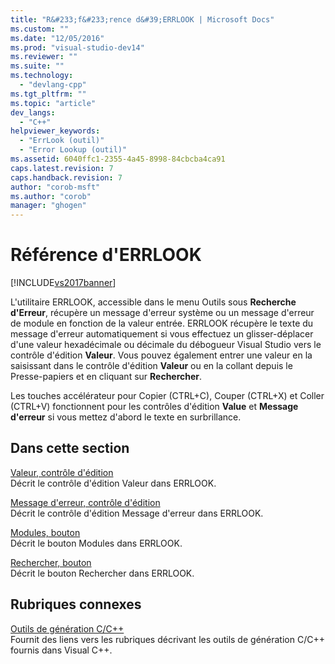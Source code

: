 ```yaml
---
title: "R&#233;f&#233;rence d&#39;ERRLOOK | Microsoft Docs"
ms.custom: ""
ms.date: "12/05/2016"
ms.prod: "visual-studio-dev14"
ms.reviewer: ""
ms.suite: ""
ms.technology: 
  - "devlang-cpp"
ms.tgt_pltfrm: ""
ms.topic: "article"
dev_langs: 
  - "C++"
helpviewer_keywords: 
  - "ErrLook (outil)"
  - "Error Lookup (outil)"
ms.assetid: 6040ffc1-2355-4a45-8998-84cbcba4ca91
caps.latest.revision: 7
caps.handback.revision: 7
author: "corob-msft"
ms.author: "corob"
manager: "ghogen"
---
```

# R&#233;f&#233;rence d&#39;ERRLOOK
[!INCLUDE[vs2017banner](../../assembler/inline/includes/vs2017banner.md)]

L'utilitaire ERRLOOK, accessible dans le menu Outils sous **Recherche d'Erreur**, récupère un message d'erreur système ou un message d'erreur de module en fonction de la valeur entrée.  ERRLOOK récupère le texte du message d'erreur automatiquement si vous effectuez un glisser\-déplacer d'une valeur hexadécimale ou décimale du débogueur Visual Studio vers le contrôle d'édition **Valeur**.  Vous pouvez également entrer une valeur en la saisissant dans le contrôle d'édition **Valeur** ou en la collant depuis le Presse\-papiers et en cliquant sur **Rechercher**.  
  
 Les touches accélérateur pour Copier \(CTRL\+C\), Couper \(CTRL\+X\) et Coller \(CTRL\+V\) fonctionnent pour les contrôles d'édition **Value** et **Message d'erreur** si vous mettez d'abord le texte en surbrillance.  
  
## Dans cette section  
 [Valeur, contrôle d'édition](../../build/reference/value-edit-control.md)  
 Décrit le contrôle d'édition Valeur dans ERRLOOK.  
  
 [Message d'erreur, contrôle d'édition](../../build/reference/error-message-edit-control.md)  
 Décrit le contrôle d'édition Message d'erreur dans ERRLOOK.  
  
 [Modules, bouton](../../build/reference/modules-button.md)  
 Décrit le bouton Modules dans ERRLOOK.  
  
 [Rechercher, bouton](../../build/reference/look-up-button.md)  
 Décrit le bouton Rechercher dans ERRLOOK.  
  
## Rubriques connexes  
 [Outils de génération C\/C\+\+](../../build/reference/c-cpp-build-tools.md)  
 Fournit des liens vers les rubriques décrivant les outils de génération C\/C\+\+ fournis dans Visual C\+\+.